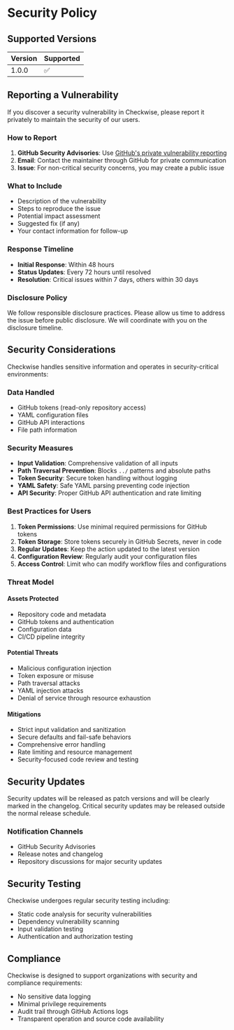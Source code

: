 # Security Policy

## Supported Versions

| Version | Supported          |
| ------- | ------------------ |
| 1.0.0   | :white_check_mark: |

## Reporting a Vulnerability

If you discover a security vulnerability in Checkwise, please report it privately to maintain the security of our users.

### How to Report

1. **GitHub Security Advisories**: Use [GitHub's private vulnerability reporting](https://github.com/inciarmors/checkwise/security/advisories/new)
2. **Email**: Contact the maintainer through GitHub for private communication
3. **Issue**: For non-critical security concerns, you may create a public issue

### What to Include

- Description of the vulnerability
- Steps to reproduce the issue
- Potential impact assessment
- Suggested fix (if any)
- Your contact information for follow-up

### Response Timeline

- **Initial Response**: Within 48 hours
- **Status Updates**: Every 72 hours until resolved
- **Resolution**: Critical issues within 7 days, others within 30 days

### Disclosure Policy

We follow responsible disclosure practices. Please allow us time to address the issue before public disclosure. We will coordinate with you on the disclosure timeline.

## Security Considerations

Checkwise handles sensitive information and operates in security-critical environments:

### Data Handled
- GitHub tokens (read-only repository access)
- YAML configuration files
- GitHub API interactions
- File path information

### Security Measures
- **Input Validation**: Comprehensive validation of all inputs
- **Path Traversal Prevention**: Blocks `../` patterns and absolute paths
- **Token Security**: Secure token handling without logging
- **YAML Safety**: Safe YAML parsing preventing code injection
- **API Security**: Proper GitHub API authentication and rate limiting

### Best Practices for Users

1. **Token Permissions**: Use minimal required permissions for GitHub tokens
2. **Token Storage**: Store tokens securely in GitHub Secrets, never in code
3. **Regular Updates**: Keep the action updated to the latest version
4. **Configuration Review**: Regularly audit your configuration files
5. **Access Control**: Limit who can modify workflow files and configurations

### Threat Model

#### Assets Protected
- Repository code and metadata
- GitHub tokens and authentication
- Configuration data
- CI/CD pipeline integrity

#### Potential Threats
- Malicious configuration injection
- Token exposure or misuse
- Path traversal attacks
- YAML injection attacks
- Denial of service through resource exhaustion

#### Mitigations
- Strict input validation and sanitization
- Secure defaults and fail-safe behaviors
- Comprehensive error handling
- Rate limiting and resource management
- Security-focused code review and testing

## Security Updates

Security updates will be released as patch versions and will be clearly marked in the changelog. Critical security updates may be released outside the normal release schedule.

### Notification Channels
- GitHub Security Advisories
- Release notes and changelog
- Repository discussions for major security updates

## Security Testing

Checkwise undergoes regular security testing including:
- Static code analysis for security vulnerabilities
- Dependency vulnerability scanning
- Input validation testing
- Authentication and authorization testing

## Compliance

Checkwise is designed to support organizations with security and compliance requirements:
- No sensitive data logging
- Minimal privilege requirements
- Audit trail through GitHub Actions logs
- Transparent operation and source code availability
